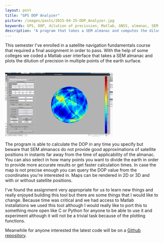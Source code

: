 ```yaml
---
layout: post
title: "GPS DOP Analyzer"
picture: /images/posts/2015-04-25-DOP_Analyzer.jpg
keywords: GPS, DOP, dilution of precission, Matlab, GNSS, almanac, SEM
description: "A program that takes a SEM almanac and computes the dilusion of precission at a given time."
---
```


This semester I've enrolled in a satellite navigation fundamentals course that required a final assignment in order to pass. With the help of some colleges we coded a Matlab user interface that takes a SEM almanac and plots the dilution of precision in multiple points of the earth surface.

<br />
<img class="img img-rounded img-responsive center-block" style="width:70%" title="DOP Analyzer" alt="dopanalyzer" src="/images/posts/2015-04-25-DOP_Analyzer.jpg" />
<br />

<!--more-->

The program is able to calculate the DOP in any time you specify but beware that SEM almanacs do not provide good approximations of satellite positions in instants far away from the time of applicability of the almanac. You can also select in how many points you want to divide the earth in order to provide more accurate results or get faster calculation times. In case the map is not precise enough you can query the DOP value from the coordinates you're interested in. Maps can be rendered in 2D or 3D and with or without satellite positions.  

I've found the assignment very appropriate for us to learn new things and really enjoyed building this tool but there are some things that I would like to change. Because time was critical and we had access to Matlab installations we used this tool although I would really like to port this to something more open like C or Python for anyone to be able to use it and experiment although it will not be a trivial task because of the plotting functions.  

Meanwhile for anyone interested the latest code will be on a [Github repository](https://github.com/antoniovazquezblanco/DOP-Analyzer).
